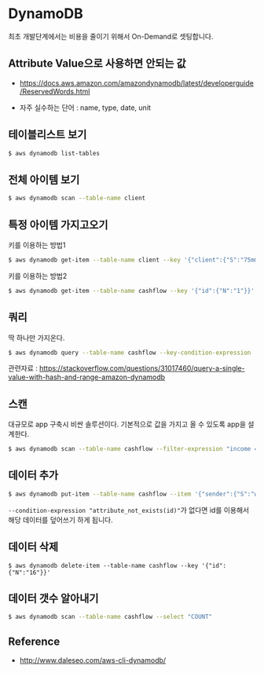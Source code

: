 # DynamoDB
최초 개발단계에서는 비용을 줄이기 위해서 On-Demand로 셋팅합니다.

## Attribute Value으로 사용하면 안되는 값
- https://docs.aws.amazon.com/amazondynamodb/latest/developerguide/ReservedWords.html

- 자주 실수하는 단어 : name, type, date, unit

## 테이블리스트 보기

```bash
$ aws dynamodb list-tables
```

## 전체 아이템 보기

```bash
$ aws dynamodb scan --table-name client
```

## 특정 아이템 가지고오기
키를 이용하는 방법1

```bash
$ aws dynamodb get-item --table-name client --key '{"client":{"S":"75mm-studio"}}'
```

키를 이용하는 방법2

```bash
$ aws dynamodb get-item --table-name cashflow --key '{"id":{"N":"1"}}'
```

## 쿼리
딱 하나만 가지온다.

```bash
$ aws dynamodb query --table-name cashflow --key-condition-expression 'id = :id' --expression-attribute-values '{":id": {"N":"1"}}'
```
관련자료 : https://stackoverflow.com/questions/31017460/query-a-single-value-with-hash-and-range-amazon-dynamodb


## 스캔
대규모로 app 구축시 비싼 솔루션이다.
기본적으로 값을 가지고 올 수 있도록 app을 설계한다.

```bash
$ aws dynamodb scan --table-name cashflow --filter-expression "income = :t" --expression-attribute-values '{":t":{"BOOL":true}}'
```

## 데이터 추가

```bash
$ aws dynamodb put-item --table-name cashflow --item '{"sender":{"S":"woong"},"writedate":{"S":"2018-08-01T13:00:00+09:00"},"cost":{"N":"10000"},"income":{"BOOL":true},"typ":{"S":"angel"},"monetaryunit":{"S":"₩"},"id":{"N":"16"},"tags":{"L":[{"S": "donation"}]}}' --condition-expression "attribute_not_exists(id)"
```

`--condition-expression "attribute_not_exists(id)"`가 없다면 id를 이용해서 해당 데이터를 덮어쓰기 하게 됩니다.

## 데이터 삭제
```
$ aws dynamodb delete-item --table-name cashflow --key '{"id":{"N":"16"}}'
```

## 데이터 갯수 알아내기

```bash
$ aws dynamodb scan --table-name cashflow --select "COUNT"
```

## Reference
- http://www.daleseo.com/aws-cli-dynamodb/